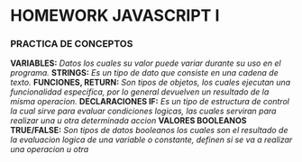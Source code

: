 # HOMEWORK JAVASCRIPT I

### PRACTICA DE CONCEPTOS


**VARIABLES:** *Datos los cuales su valor puede variar durante su uso en el programa.*
**STRINGS:** *Es un tipo de dato que consiste en una cadena de texto.*
**FUNCIONES, RETURN:** *Son tipos de objetos, los cuales ejecutan una funcionalidad especifica, por lo general devuelven un resultado de la misma operacion.*
**DECLARACIONES IF:** *Es un tipo de estructura de control la cual sirve para evaluar condiciones logicas, las cuales serviran para realizar una u otra determinada accion*
**VALORES BOOLEANOS TRUE/FALSE:** *Son tipos de datos booleanos los cuales son el resultado de la evaluacion logica de una variable o constante, definen si se va a realizar una operacion u otra*
 
